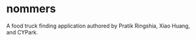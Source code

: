 nommers
=======

A food truck finding application authored by Pratik Ringshia, Xiao Huang, and CYPark.
